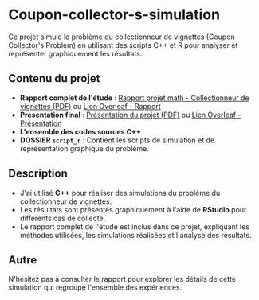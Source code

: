 # Coupon-collector-s-simulation

Ce projet simule le problème du collectionneur de vignettes (Coupon Collector's Problem) en utilisant des scripts C++ et R pour analyser et représenter graphiquement les résultats.

## Contenu du projet

- **Rapport complet de l'étude** : [Rapport projet math - Collectionneur de vignettes (PDF)](./Rapport%20projet%20math%20-%20Collectionneur%20de%20vignettes.pdf) ou [Lien Overleaf - Rapport](https://www.overleaf.com/read/cxqhwjrzjnnq#d65cd0)
- **Presentation final** :  [Présentation du projet (PDF)](./Présentation_projet_math.pdf) ou [Lien Overleaf - Présentation](https://fr.overleaf.com/read/fsxbbrxwnjmc#e37b79)
- **L'ensemble des codes sources C++**
- **DOSSIER `script_r`** : Contient les scripts de simulation et de représentation graphique du problème.

## Description

- J'ai utilisé **C++** pour réaliser des simulations du problème du collectionneur de vignettes.
- Les résultats sont présentés graphiquement à l'aide de **RStudio** pour différents cas de collecte.
- Le rapport complet de l'étude est inclus dans ce projet, expliquant les méthodes utilisées, les simulations réalisées et l'analyse des résultats.

## Autre

N'hésitez pas à consulter le rapport pour explorer les détails de cette simulation qui regroupe l'ensemble des expériences.
